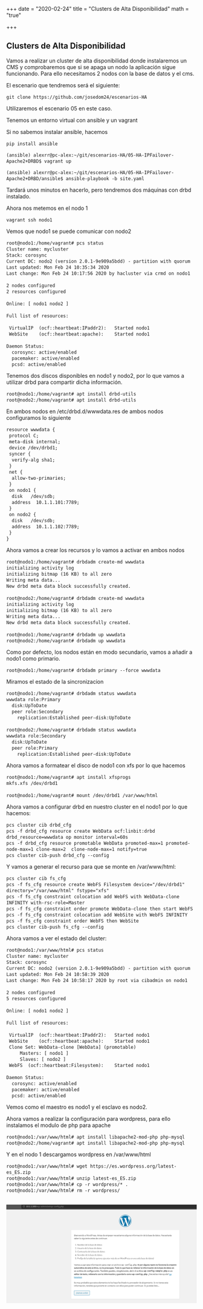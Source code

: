 +++
date = "2020-02-24"
title = "Clusters de Alta Disponibilidad"
math = "true"

+++

## Clusters de Alta Disponibilidad

Vamos a realizar un cluster de alta disponibilidad donde instalaremos un CMS y comprobaremos que si se apaga un nodo la aplicación sigue funcionando.
Para ello necesitamos 2 nodos con la base de datos y el cms.

El escenario que tendremos será el siguiente:

```
git clone https://github.com/josedom24/escenarios-HA
```

Utilizaremos el escenario 05 en este caso.

Tenemos un entorno virtual con ansible y un vagrant

Si no sabemos instalar ansible, hacemos

```
pip install ansible
```

```
(ansible) alexrr@pc-alex:~/git/escenarios-HA/05-HA-IPFailover-Apache2+DRBD$ vagrant up
```

```
(ansible) alexrr@pc-alex:~/git/escenarios-HA/05-HA-IPFailover-Apache2+DRBD/ansible$ ansible-playbook -b site.yaml 

```

Tardará unos minutos en hacerlo, pero tendremos dos máquinas con drbd instalado.


Ahora nos metemos en el nodo 1

```
vagrant ssh nodo1
```

Vemos que nodo1 se puede comunicar con nodo2

```
root@nodo1:/home/vagrant# pcs status
Cluster name: mycluster
Stack: corosync
Current DC: nodo2 (version 2.0.1-9e909a5bdd) - partition with quorum
Last updated: Mon Feb 24 10:35:34 2020
Last change: Mon Feb 24 10:17:56 2020 by hacluster via crmd on nodo1

2 nodes configured
2 resources configured

Online: [ nodo1 nodo2 ]

Full list of resources:

 VirtualIP	(ocf::heartbeat:IPaddr2):	Started nodo1
 WebSite	(ocf::heartbeat:apache):	Started nodo1

Daemon Status:
  corosync: active/enabled
  pacemaker: active/enabled
  pcsd: active/enabled

```

Tenemos dos discos disponibles en nodo1 y nodo2, por lo que vamos a utilizar drbd para compartir dicha información.

```
root@nodo1:/home/vagrant# apt install drbd-utils
root@nodo2:/home/vagrant# apt install drbd-utils
```


En ambos nodos en /etc/drbd.d/wwwdata.res de ambos nodos configuramos lo siguiente
```
resource wwwdata {
 protocol C;
 meta-disk internal;
 device /dev/drbd1;
 syncer {
  verify-alg sha1;
 }
 net {
  allow-two-primaries;
 }
 on nodo1 {
  disk   /dev/sdb;
  address  10.1.1.101:7789;
 }
 on nodo2 {
  disk   /dev/sdb;
  address  10.1.1.102:7789;
 }
}
```

Ahora vamos a crear los recursos y lo vamos a activar en ambos nodos
```
root@nodo1:/home/vagrant# drbdadm create-md wwwdata
initializing activity log
initializing bitmap (16 KB) to all zero
Writing meta data...
New drbd meta data block successfully created.

root@nodo2:/home/vagrant# drbdadm create-md wwwdata
initializing activity log
initializing bitmap (16 KB) to all zero
Writing meta data...
New drbd meta data block successfully created.

root@nodo1:/home/vagrant# drbdadm up wwwdata
root@nodo2:/home/vagrant# drbdadm up wwwdata
```

Como por defecto, los nodos están en modo secundario, vamos a añadir a nodo1 como primario.

```
root@nodo1:/home/vagrant# drbdadm primary --force wwwdata

```

Miramos el estado de la sincronizacion
```
root@nodo1:/home/vagrant# drbdadm status wwwdata
wwwdata role:Primary
  disk:UpToDate
  peer role:Secondary
    replication:Established peer-disk:UpToDate

root@nodo2:/home/vagrant# drbdadm status wwwdata
wwwdata role:Secondary
  disk:UpToDate
  peer role:Primary
    replication:Established peer-disk:UpToDate

```

Ahora vamos a formatear el disco de nodo1 con xfs por lo que hacemos

```
root@nodo1:/home/vagrant# apt install xfsprogs
mkfs.xfs /dev/drbd1

root@nodo1:/home/vagrant# mount /dev/drbd1 /var/www/html

```

Ahora vamos a configurar drbd en nuestro cluster en el nodo1 por lo que hacemos:
```
pcs cluster cib drbd_cfg
pcs -f drbd_cfg resource create WebData ocf:linbit:drbd drbd_resource=wwwdata op monitor interval=60s
pcs -f drbd_cfg resource promotable WebData promoted-max=1 promoted-node-max=1 clone-max=2  clone-node-max=1 notify=true
pcs cluster cib-push drbd_cfg --config
```

Y vamos a generar el recurso para que se monte en /var/www/html:
```
pcs cluster cib fs_cfg
pcs -f fs_cfg resource create WebFS Filesystem device="/dev/drbd1" directory="/var/www/html" fstype="xfs"
pcs -f fs_cfg constraint colocation add WebFS with WebData-clone INFINITY with-rsc-role=Master
pcs -f fs_cfg constraint order promote WebData-clone then start WebFS
pcs -f fs_cfg constraint colocation add WebSite with WebFS INFINITY
pcs -f fs_cfg constraint order WebFS then WebSite
pcs cluster cib-push fs_cfg --config
```

Ahora vamos a ver el estado del cluster:

```
root@nodo1:/var/www/html# pcs status
Cluster name: mycluster
Stack: corosync
Current DC: nodo2 (version 2.0.1-9e909a5bdd) - partition with quorum
Last updated: Mon Feb 24 10:58:39 2020
Last change: Mon Feb 24 10:58:17 2020 by root via cibadmin on nodo1

2 nodes configured
5 resources configured

Online: [ nodo1 nodo2 ]

Full list of resources:

 VirtualIP	(ocf::heartbeat:IPaddr2):	Started nodo1
 WebSite	(ocf::heartbeat:apache):	Started nodo1
 Clone Set: WebData-clone [WebData] (promotable)
     Masters: [ nodo1 ]
     Slaves: [ nodo2 ]
 WebFS	(ocf::heartbeat:Filesystem):	Started nodo1

Daemon Status:
  corosync: active/enabled
  pacemaker: active/enabled
  pcsd: active/enabled

```

Vemos como el maestro es nodo1 y el esclavo es nodo2.

Ahora vamos a realizar la configuración para wordpress, para ello instalamos el modulo de php para apache
```
root@nodo1:/var/www/html# apt install libapache2-mod-php php-mysql
root@nodo2:/home/vagrant# apt install libapache2-mod-php php-mysql

```

Y en el nodo 1 descargamos wordpress en /var/www/html
```
root@nodo1:/var/www/html# wget https://es.wordpress.org/latest-es_ES.zip
root@nodo1:/var/www/html# unzip latest-es_ES.zip
root@nodo1:/var/www/html# cp -r wordpress/* .
root@nodo1:/var/www/html# rm -r wordpress/


```

![](/images/Wordpress1.png)
